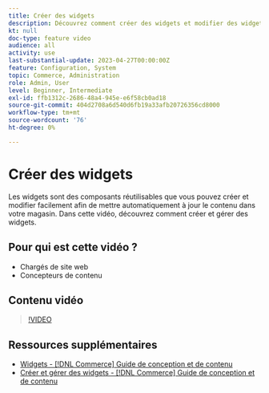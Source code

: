 ```yaml
---
title: Créer des widgets
description: Découvrez comment créer des widgets et modifier des widgets existants pour mettre automatiquement à jour le contenu dans votre boutique.
kt: null
doc-type: feature video
audience: all
activity: use
last-substantial-update: 2023-04-27T00:00:00Z
feature: Configuration, System
topic: Commerce, Administration
role: Admin, User
level: Beginner, Intermediate
exl-id: ffb1312c-2686-48a4-945e-e6f58cb0ad18
source-git-commit: 404d2708a6d540d6fb19a33afb20726356cd8000
workflow-type: tm+mt
source-wordcount: '76'
ht-degree: 0%

---
```


# Créer des widgets

Les widgets sont des composants réutilisables que vous pouvez créer et modifier facilement afin de mettre automatiquement à jour le contenu dans votre magasin. Dans cette vidéo, découvrez comment créer et gérer des widgets.

## Pour qui est cette vidéo ?

- Chargés de site web
- Concepteurs de contenu

## Contenu vidéo

>[!VIDEO](https://video.tv.adobe.com/v/343786?quality=12&learn=on)

## Ressources supplémentaires

- [Widgets - [!DNL Commerce] Guide de conception et de contenu](https://experienceleague.adobe.com/docs/commerce-admin/content-design/elements/widgets/widgets.html)
- [Créer et gérer des widgets - [!DNL Commerce] Guide de conception et de contenu](https://experienceleague.adobe.com/docs/commerce-admin/content-design/elements/widgets/widget-create.html)
